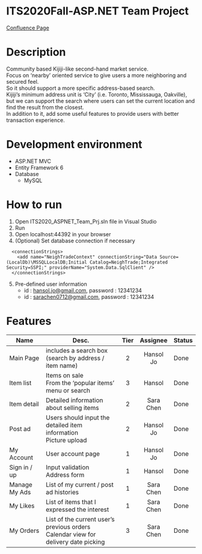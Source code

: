 # ITS2020Fall-ASP.NET Team Project
[Confluence Page](https://1souljo.atlassian.net/wiki/spaces/ITS2020FAL/pages/225312769/Second-hand+market+with+advanced+features)

# Description
Community based Kijiji-like second-hand market service.  
Focus on ‘nearby’ oriented service to give users a more neighboring and secured feel.  
So it should support a more specific address-based search.  
Kijiji’s minimum address unit is ‘City’ (i.e. Toronto, Mississauga, Oakville), but we can support the search where users can set the current location and find the result from the closest.  
In addition to it, add some useful features to provide users with better transaction experience.

# Development environment
* ASP.NET MVC
* Entity Framework 6
* Database
  * MySQL

# How to run
1. Open ITS2020_ASPNET_Team_Prj.sln file in Visual Studio
2. Run
3. Open localhost:44392 in your browser
4. (Optional) Set database connection if necessary
```
  <connectionStrings>
    <add name="NeighTradeContext" connectionString="Data Source=(LocalDb)\MSSQLLocalDB;Initial Catalog=NeighTrade;Integrated Security=SSPI;" providerName="System.Data.SqlClient" />
  </connectionStrings>
```
5. Pre-defined user information
    * id : hansol.jo@gmail.com, password : 12341234
    * id : sarachen0712@gmail.com, password : 12341234


# Features
Name | Desc. | Tier  | Assignee | Status
-----|------|:-----:|:---------:|:-------|
Main Page | includes a search box (search by address / item name) | 2 | Hansol Jo | Done
Item list | Items on sale<br>From the ‘popular items’ menu or search | 3 | Hansol | Done
Item detail | Detailed information about selling items | 2 | Sara Chen | Done
Post ad | Users should input the detailed item information<br>Picture upload | 2 | Hansol Jo | Done
My Account | User account page | 1 | Hansol Jo | Done
Sign in / up | Input validation<br>Address form | 1 | Hansol | Done
Manage My Ads | List of my current / post ad histories | 1 | Sara Chen | Done
My Likes | List of items that I expressed the interest | 1 | Sara Chen | Done
My Orders | List of the current user’s previous orders<br>Calendar view for delivery date picking | 3 | Sara Chen | Done
